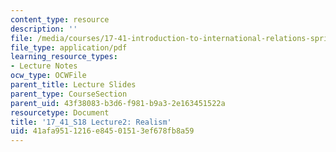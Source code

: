 ```yaml
---
content_type: resource
description: ''
file: /media/courses/17-41-introduction-to-international-relations-spring-2018/41afa9511216e84501513ef678fb8a59_MIT17_41S18_lec2.pdf
file_type: application/pdf
learning_resource_types:
- Lecture Notes
ocw_type: OCWFile
parent_title: Lecture Slides
parent_type: CourseSection
parent_uid: 43f38083-b3d6-f981-b9a3-2e163451522a
resourcetype: Document
title: '17_41_S18 Lecture2: Realism'
uid: 41afa951-1216-e845-0151-3ef678fb8a59
---
```

